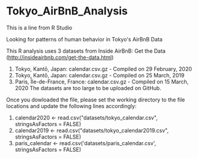# Tokyo_AirBnB_Analysis

This is a line from R Studio

Looking for patterns of human behavior in Tokyo's AirBnB Data

This R analysis uses 3 datasets from Inside AirBnB: Get the Data (http://insideairbnb.com/get-the-data.html)
  1) Tokyo, Kantō, Japan: calendar.csv.gz - Compiled on 29 February, 2020
  2) Tokyo, Kantō, Japan: calendar.csv.gz - Compiled on 25 March, 2019
  2) Paris, Île-de-France, France: calendar.csv.gz - Compiled on 15 March, 2020
The datasets are too large to be uploaded on GitHub.
  
  
Once you dowloaded the file, please set the working directory to the file locations and update the following lines accordingly:
  1) calendar2020 <- read.csv("datasets/tokyo_calendar.csv", stringsAsFactors = FALSE)
  2) calendar2019 <- read.csv("datasets/tokyo_calendar2019.csv", stringsAsFactors = FALSE)
  3) paris_calendar <- read.csv('datasets/paris_calendar.csv', stringsAsFactors = FALSE)
